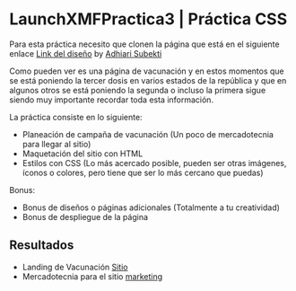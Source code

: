 # LaunchXMFPractica3 | Práctica CSS

Para esta práctica necesito que clonen la página que está en el siguiente enlace [Link del diseño](https://github.com/herr-code/LaunchXMFPractica3/blob/main/landing-vacunacion/landingVacunaci%C3%B3n.png) by [Adhiari Subekti](https://dribbble.com/Adhiari_is)

Como pueden ver es una página de vacunación y en estos momentos que se está poniendo la tercer dosis en varios estados de la república y que en algunos otros se está poniendo la segunda o incluso la primera sigue siendo muy importante recordar toda esta información.

La práctica consiste en lo siguiente:

- Planeación de campaña de vacunación (Un poco de mercadotecnia para llegar al sitio)
- Maquetación del sitio con HTML
- Estilos con CSS (Lo más acercado posible, pueden ser otras imágenes, íconos o colores, pero tiene que ser lo más cercano que puedas)

Bonus:
- Bonus de diseños o páginas adicionales (Totalmente a tu creatividad)
- Bonus de despliegue de la página 

## Resultados

- Landing de Vacunación [Sitio](https://dribbble.com/Adhiari_is)
- Mercadotecnia para el sitio [marketing](https://github.com/herr-code/LaunchXMFPractica3/blob/main/marketing.md)

